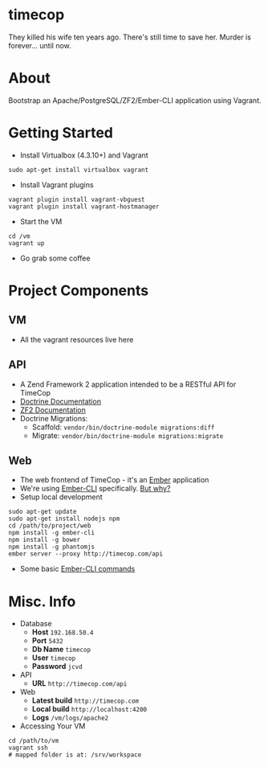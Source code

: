 # timecop
They killed his wife ten years ago. There's still time to save her. Murder is forever... until now.

# About
Bootstrap an Apache/PostgreSQL/ZF2/Ember-CLI application using Vagrant.

# Getting Started
* Install Virtualbox (4.3.10+) and Vagrant
```
sudo apt-get install virtualbox vagrant
```
* Install Vagrant plugins
```
vagrant plugin install vagrant-vbguest
vagrant plugin install vagrant-hostmanager
```
* Start the VM
```
cd /vm
vagrant up
```
* Go grab some coffee

# Project Components
## VM
* All the vagrant resources live here

## API
* A Zend Framework 2 application intended to be a RESTful API for TimeCop
* [Doctrine Documentation](http://doctrine-orm.readthedocs.org/en/latest/)
* [ZF2 Documentation](http://framework.zend.com/manual/current/en/index.html)
* Doctrine Migrations:
  * Scaffold: `vendor/bin/doctrine-module migrations:diff`
  * Migrate: `vendor/bin/doctrine-module migrations:migrate`

## Web
* The web frontend of TimeCop - it's an [Ember](http://emberjs.com/) application
* We're using [Ember-CLI](http://www.ember-cli.com/) specifically. [But why?](http://www.ember-cli.com/#why)
* Setup local development
```
sudo apt-get update
sudo apt-get install nodejs npm
cd /path/to/project/web
npm install -g ember-cli
npm install -g bower
npm install -g phantomjs
ember server --proxy http://timecop.com/api
```
* Some basic [Ember-CLI commands](http://www.ember-cli.com/#using-ember-cli)

# Misc. Info
* Database
  * **Host** `192.168.50.4`
  * **Port** `5432`
  * **Db Name** `timecop`
  * **User** `timecop`
  * **Password** `jcvd`
* API
  * **URL** `http://timecop.com/api`
* Web
  * **Latest build** `http://timecop.com`
  * **Local build** `http://localhost:4200`
  * **Logs** `/vm/logs/apache2`
* Accessing Your VM
```
cd /path/to/vm
vagrant ssh
# mapped folder is at: /srv/workspace
```
